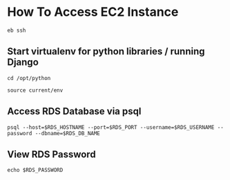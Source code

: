 # How To Access EC2 Instance

`eb ssh`

## Start virtualenv for python libraries / running Django

`cd /opt/python`

`source current/env`

## Access RDS Database via psql

`psql --host=$RDS_HOSTNAME --port=$RDS_PORT --username=$RDS_USERNAME --password --dbname=$RDS_DB_NAME`

## View RDS Password

`echo $RDS_PASSWORD`